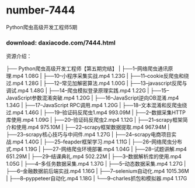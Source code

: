# number-7444
Python爬虫高级开发工程师5期

### download: daxiacode.com/7444.html

资源介绍：

├── Python爬虫高级开发工程师【第五期完结】
| ├──1–网络爬虫通讯原理.mp4 1.08G
| ├──10–小程序采集实战.mp4 1.23G
| ├──11–cookie反爬虫和绕过.mp4 1.28G
| ├──12–常见加解密算法.mp4 1.00G
| ├──13–javascript反爬与调试.mp4 1.48G
| ├──14–爬虫模拟登录原理实践.mp4 1.22G
| ├──15–JavaScript参数混淆突破.mp4 1.20G
| ├──16–JavaScript逆向OB混淆.mp4 1.34G
| ├──17–JavaScript RPC调用.mp4 1.20G
| ├──18–文本混淆和反爬虫绕过.mp4 1.46G
| ├──19–验证码反爬虫1.mp4 993.09M
| ├──2–数据采集HTTP库使用.mp4 1.09G
| ├──20–验证码反爬虫2.mp4 1.12G
| ├──21–scrapy框架简介和使用.mp4 975.10M
| ├──22–scrapy框架数据提取.mp4 967.94M
| ├──23–scrapy核心技巧与中间件.mp4 1.27G
| ├──24–scrapy电商项目实战.mp4 1.40G
| ├──25–feapder框架学习.mp4 1.11G
| ├──26–网络爬虫分布式.mp4 1.19G
| ├──27–网络爬虫环境部署.mp4 1.04G
| ├──28–试题讲解.mp4 651.29M
| ├──29–结课典礼.mp4 502.22M
| ├──3–数据解析库的使用.mp4 1.05G
| ├──4–多任务数据采集.mp4 1.37G
| ├──5–动态数据采集.mp4 1.27G
| ├──6–金融数据前后端实战.mp4 1.16G
| ├──7–selenium自动化.mp4 1015.36M
| ├──8–pyppeteer自动化.mp4 1.18G
| └──9–charles抓包和模拟器.mp4 1.17G
